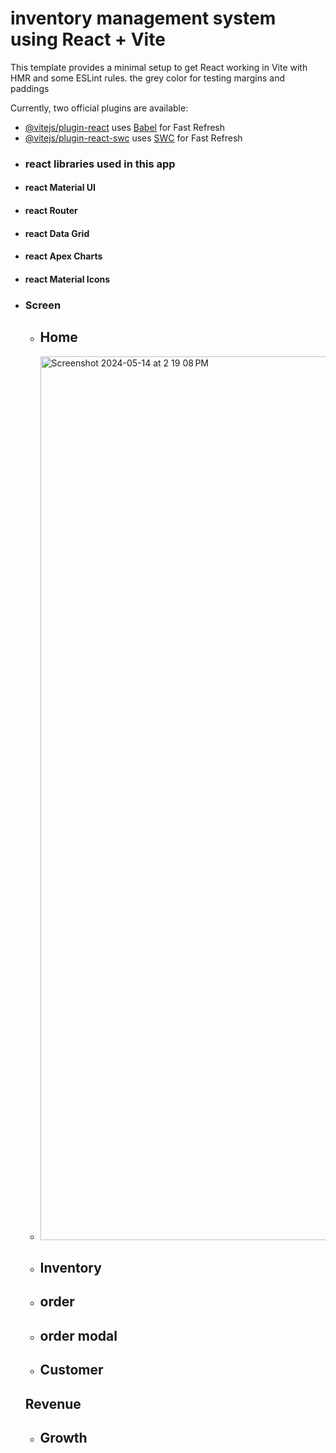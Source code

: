 # inventory management system using React + Vite 

This template provides a minimal setup to get React working in Vite with HMR and some ESLint rules.
the grey color for testing margins and paddings

Currently, two official plugins are available:

- [@vitejs/plugin-react](https://github.com/vitejs/vite-plugin-react/blob/main/packages/plugin-react/README.md) uses [Babel](https://babeljs.io/) for Fast Refresh
- [@vitejs/plugin-react-swc](https://github.com/vitejs/vite-plugin-react-swc) uses [SWC](https://swc.rs/) for Fast Refresh
- ### react libraries used in this app
- #### react Material UI
- #### react Router
- #### react Data Grid
- #### react Apex Charts
- #### react Material Icons
- ### Screen
  - ## Home
  - <img width="1414" alt="Screenshot 2024-05-14 at 2 19 08 PM" src="https://github.com/DevangGarg/inventory-project/assets/53138353/6b4c56a1-ae51-4819-b49f-9d289a746a50">
  - ## Inventory
  - ## order 
  - ## order modal
  - ## Customer
   ## Revenue
  - ## Growth
  
